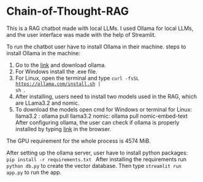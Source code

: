 # Chain-of-Thought-RAG
This is a RAG chatbot made with local LLMs. I used Ollama for local LLMs, and the user interface was made with the help of Streamlit.

To run the chatbot user have to install Ollama in their machine.
steps to install Ollama in the machine:
  1. Go to the [link](https://ollama.com/download) and download ollama.
  2. For Windows install the .exe file.
  3. For Linux, open the terminal and type <code>curl -fsSL https://ollama.com/install.sh | sh </code>.
  4. After installing, users need to install two models used in the RAG, which are LLama3.2 and nomic.
  5. To download the models open cmd for Windows or terminal for Linux:
         llama3.2 : ollama pull llama3.2
         nomic: ollama pull nomic-embed-text
After configuring ollama, the user can check if ollama is properly installed by typing [link](https://127.0.0.1:11434) in the browser.

The GPU requirement for the whole process is  4574 MiB.

After setting up the ollama server, user have to install python packages:
<code> pip install -r requirements.txt </code>
After installing the requirements run <code>python db.py</code> to create the vector database.
Then type <code>streamlit run app.py</code> to run the app.
